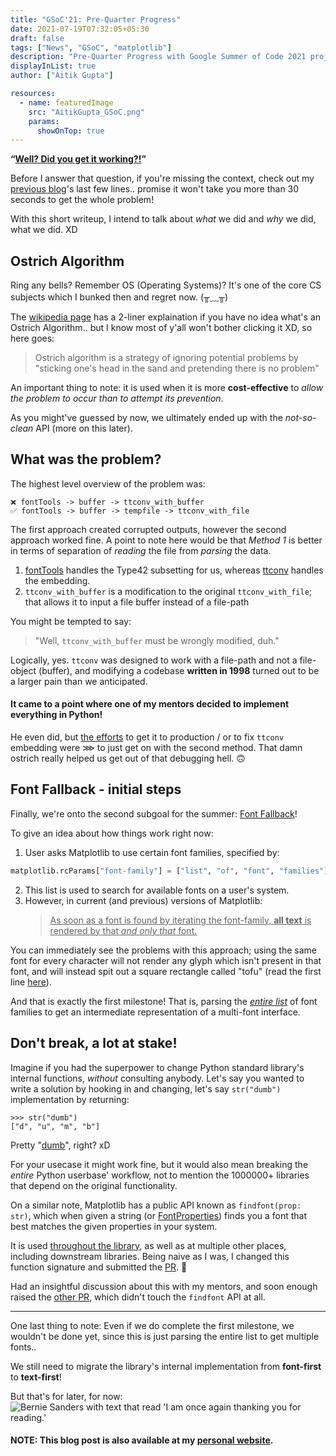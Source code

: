 ```yaml
---
title: "GSoC'21: Pre-Quarter Progress"
date: 2021-07-19T07:32:05+05:30
draft: false
tags: ["News", "GSoC", "matplotlib"]
description: "Pre-Quarter Progress with Google Summer of Code 2021 project under NumFOCUS: Aitik Gupta"
displayInList: true
author: ["Aitik Gupta"]

resources:
  - name: featuredImage
    src: "AitikGupta_GSoC.png"
    params:
      showOnTop: true
---
```


**“<ins>Well? Did you get it working?!</ins>”**

Before I answer that question, if you're missing the context, check out my [previous blog](../gsoc_2021_midterm/)'s last few lines.. promise it won't take you more than 30 seconds to get the whole problem!

With this short writeup, I intend to talk about _what_ we did and _why_ we did, what we did. XD

## Ostrich Algorithm

Ring any bells? Remember OS (Operating Systems)? It's one of the core CS subjects which I bunked then and regret now. (╥﹏╥)

The [wikipedia page](https://en.wikipedia.org/wiki/Ostrich_algorithm) has a 2-liner explaination if you have no idea what's an Ostrich Algorithm.. but I know most of y'all won't bother clicking it XD, so here goes:

> Ostrich algorithm is a strategy of ignoring potential problems by "sticking one's head in the sand and pretending there is no problem"

An important thing to note: it is used when it is more **cost-effective** to _allow the problem to occur than to attempt its prevention_.

As you might've guessed by now, we ultimately ended up with the _not-so-clean_ API (more on this later).

## What was the problem?

The highest level overview of the problem was:

```
❌ fontTools -> buffer -> ttconv_with_buffer
✅ fontTools -> buffer -> tempfile -> ttconv_with_file
```

The first approach created corrupted outputs, however the second approach worked fine. A point to note here would be that _Method 1_ is better in terms of separation of _reading_ the file from _parsing_ the data.

1. [fontTools](https://github.com/fonttools/fonttools) handles the Type42 subsetting for us, whereas [ttconv](https://github.com/matplotlib/matplotlib/tree/master/extern/ttconv) handles the embedding.
2. `ttconv_with_buffer` is a modification to the original `ttconv_with_file`; that allows it to input a file buffer instead of a file-path

You might be tempted to say:

> "Well, `ttconv_with_buffer` must be wrongly modified, duh."

Logically, yes. `ttconv` was designed to work with a file-path and not a file-object (buffer), and modifying a codebase **written in 1998** turned out to be a larger pain than we anticipated.

#### It came to a point where one of my mentors decided to implement everything in Python!

He even did, but <ins>the efforts</ins> to get it to production / or to fix `ttconv` embedding were ⋙ to just get on with the second method. That damn ostrich really helped us get out of that debugging hell. 🙃

## Font Fallback - initial steps

Finally, we're onto the second subgoal for the summer: [Font Fallback](https://www.w3schools.com/css/css_font_fallbacks.asp)!

To give an idea about how things work right now:

1. User asks Matplotlib to use certain font families, specified by:

```python
matplotlib.rcParams["font-family"] = ["list", "of", "font", "families"]
```

2. This list is used to search for available fonts on a user's system.
3. However, in current (and previous) versions of Matplotlib:
   > <ins>As soon as a font is found by iterating the font-family, **all text** is rendered by that _and only that_ font.</ins>

You can immediately see the problems with this approach; using the same font for every character will not render any glyph which isn't present in that font, and will instead spit out a square rectangle called "tofu" (read the first line [here](https://www.google.com/get/noto/)).

And that is exactly the first milestone! That is, parsing the _<ins>entire list</ins>_ of font families to get an intermediate representation of a multi-font interface.

## Don't break, a lot at stake!

Imagine if you had the superpower to change Python standard library's internal functions, _without_ consulting anybody. Let's say you wanted to write a solution by hooking in and changing, let's say `str("dumb")` implementation by returning:

```ipython
>>> str("dumb")
["d", "u", "m", "b"]
```

Pretty "<ins>dumb</ins>", right? xD

For your usecase it might work fine, but it would also mean breaking the _entire_ Python userbase' workflow, not to mention the 1000000+ libraries that depend on the original functionality.

On a similar note, Matplotlib has a public API known as `findfont(prop: str)`, which when given a string (or [FontProperties](https://matplotlib.org/stable/api/font_manager_api.html#matplotlib.font_manager.FontProperties)) finds you a font that best matches the given properties in your system.

It is used <ins>throughout the library</ins>, as well as at multiple other places, including downstream libraries. Being naive as I was, I changed this function signature and submitted the [PR](https://github.com/matplotlib/matplotlib/pull/20496). 🥲

Had an insightful discussion about this with my mentors, and soon enough raised the [other PR](https://github.com/matplotlib/matplotlib/pull/20549), which didn't touch the `findfont` API at all.

---

One last thing to note: Even if we do complete the first milestone, we wouldn't be done yet, since this is just parsing the entire list to get multiple fonts..

We still need to migrate the library's internal implementation from **font-first** to **text-first**!

But that's for later, for now:
![Bernie Sanders with text that read 'I am once again thanking you for reading.'](https://user-images.githubusercontent.com/43996118/126441988-5a2067fd-055e-44e5-86e9-4dddf47abc9d.png)

#### NOTE: This blog post is also available at my [personal website](https://aitikgupta.github.io/gsoc-pre-quarter/).
